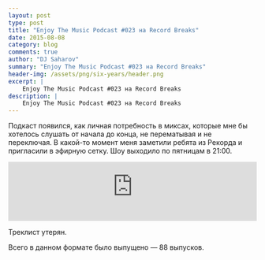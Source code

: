 ```yaml
---
layout: post
type: post
title: "Enjoy The Music Podcast #023 на Record Breaks"
date: 2015-08-08
category: blog
comments: true
author: "DJ Saharov"
summary: "Enjoy The Music Podcast #023 на Record Breaks"
header-img: /assets/png/six-years/header.png
excerpt: |
    Enjoy The Music Podcast #023 на Record Breaks
description: |
    Enjoy The Music Podcast #023 на Record Breaks
---
```


<p>
<span class="firstcharacter">П</span>одкаст появился, как личная потребность в миксах, которые мне бы хотелось слушать от начала до конца, не перематывая и не переключая. В какой-то момент меня заметили ребята из Рекорда и пригласили в эфирную сетку. Шоу выходило по пятницам в 21:00.
</p>

<iframe width="100%" height="120" src="https://player-widget.mixcloud.com/widget/iframe/?hide_cover=1&feed=%2Fdjsaharovofficial%2Fenjoy-the-music-podcast-023%2F" frameborder="0" allow="encrypted-media; fullscreen; autoplay; idle-detection; speaker-selection; web-share;" ></iframe>

<p>Треклист утерян.</p>


<p>Всего в данном формате было выпущено &mdash; 88 выпусков.</p>